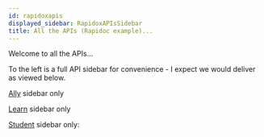 ```yaml
---
id: rapidoxapis
displayed_sidebar: RapidoxAPIsSidebar
title: All the APIs (Rapidoc example)...
---
```


Welcome to all the APIs...

To the left is a full API sidebar for convenience - I expect we would deliver as viewed below.

[Ally](./ally/allyapisintro) sidebar only

[Learn](./learn/learnapisintro) sidebar only

[Student](./student/studentredocsapisintro) sidebar only: 
